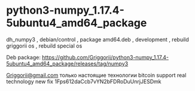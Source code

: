 # python3-numpy_1.17.4-5ubuntu4_amd64_package
dh_numpy3 , debian/control , package amd64.deb , development , rebuild griggorii os , rebuild special os

Deb package: https://github.com/Griggorii/python3-numpy_1.17.4-5ubuntu4_amd64_package/releases/tag/numpy3

Griggorii@gmail.com только настоящие технологии bitcoin support real technology new fix 1Fps612daCcb7vYN2bFDRoDuUnrjJESDmk
